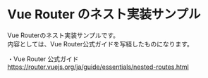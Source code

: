 # Vue Router のネスト実装サンプル
Vue Routerのネスト実装サンプルです。  
内容としては、Vue Router公式ガイドを写経したものになります。  
  
・Vue Router 公式ガイド  
https://router.vuejs.org/ja/guide/essentials/nested-routes.html
